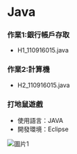 # Java
### 作業1:銀行帳戶存取
* H1_110916015.java
### 作業2:計算機
* H2_110916015.java
### 打地鼠遊戲
* 使用語言：JAVA
* 開發環境：Eclipse

![圖片1](https://github.com/meimei-lin/JAVA/assets/81676839/00ae3d52-72f9-410d-a4ba-1bfed9db7d71)

